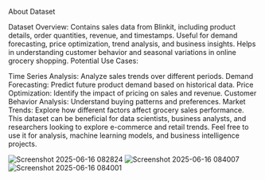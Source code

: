 About Dataset

Dataset Overview: Contains sales data from Blinkit, including product details, order quantities, revenue, and timestamps. Useful for demand forecasting, price optimization, trend analysis, and business insights. Helps in understanding customer behavior and seasonal variations in online grocery shopping. Potential Use Cases:

Time Series Analysis: Analyze sales trends over different periods.
Demand Forecasting: Predict future product demand based on historical data.
Price Optimization: Identify the impact of pricing on sales and revenue.
Customer Behavior Analysis: Understand buying patterns and preferences.
Market Trends: Explore how different factors affect grocery sales performance. This dataset can be beneficial for data scientists, business analysts, and researchers looking to explore e-commerce and retail trends. Feel free to use it for analysis, machine learning models, and business intelligence projects.

![Screenshot 2025-06-16 082824](https://github.com/user-attachments/assets/6926e102-d4f3-4c10-ad99-793762d631c2)
![Screenshot 2025-06-16 084007](https://github.com/user-attachments/assets/97b6fd34-22d6-420d-919c-315980fce27d)
![Screenshot 2025-06-16 084001](https://github.com/user-attachments/assets/ced36c0d-7ca5-49fa-acfb-0cf77f894973)
